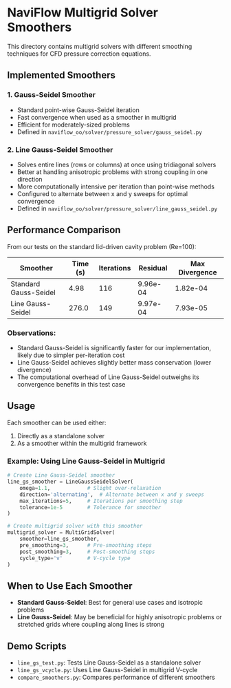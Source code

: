 # NaviFlow Multigrid Solver Smoothers

This directory contains multigrid solvers with different smoothing techniques for CFD pressure correction equations.

## Implemented Smoothers

### 1. Gauss-Seidel Smoother
- Standard point-wise Gauss-Seidel iteration
- Fast convergence when used as a smoother in multigrid
- Efficient for moderately-sized problems
- Defined in `naviflow_oo/solver/pressure_solver/gauss_seidel.py`

### 2. Line Gauss-Seidel Smoother
- Solves entire lines (rows or columns) at once using tridiagonal solvers
- Better at handling anisotropic problems with strong coupling in one direction
- More computationally intensive per iteration than point-wise methods
- Configured to alternate between x and y sweeps for optimal convergence
- Defined in `naviflow_oo/solver/pressure_solver/line_gauss_seidel.py`

## Performance Comparison

From our tests on the standard lid-driven cavity problem (Re=100):

| Smoother             | Time (s) | Iterations | Residual  | Max Divergence |
|----------------------|----------|------------|-----------|----------------|
| Standard Gauss-Seidel| 4.98     | 116        | 9.96e-04  | 1.82e-04       |
| Line Gauss-Seidel    | 276.0    | 149        | 9.97e-04  | 7.93e-05       |

### Observations:
- Standard Gauss-Seidel is significantly faster for our implementation, likely due to simpler per-iteration cost
- Line Gauss-Seidel achieves slightly better mass conservation (lower divergence)
- The computational overhead of Line Gauss-Seidel outweighs its convergence benefits in this test case

## Usage

Each smoother can be used either:
1. Directly as a standalone solver
2. As a smoother within the multigrid framework

### Example: Using Line Gauss-Seidel in Multigrid

```python
# Create Line Gauss-Seidel smoother
line_gs_smoother = LineGaussSeidelSolver(
    omega=1.1,            # Slight over-relaxation
    direction='alternating',  # Alternate between x and y sweeps
    max_iterations=5,     # Iterations per smoothing step
    tolerance=1e-5        # Tolerance for smoother
)

# Create multigrid solver with this smoother
multigrid_solver = MultiGridSolver(
    smoother=line_gs_smoother,
    pre_smoothing=3,      # Pre-smoothing steps
    post_smoothing=3,     # Post-smoothing steps
    cycle_type='v'        # V-cycle type
)
```

## When to Use Each Smoother

- **Standard Gauss-Seidel**: Best for general use cases and isotropic problems
- **Line Gauss-Seidel**: May be beneficial for highly anisotropic problems or stretched grids where coupling along lines is strong

## Demo Scripts

- `line_gs_test.py`: Tests Line Gauss-Seidel as a standalone solver
- `line_gs_vcycle.py`: Uses Line Gauss-Seidel in multigrid V-cycle
- `compare_smoothers.py`: Compares performance of different smoothers 